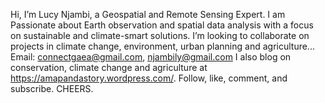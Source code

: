 Hi, I’m Lucy Njambi, a Geospatial and Remote Sensing Expert.
I am Passionate about Earth observation and  spatial data analysis with a focus on sustainable and climate-smart solutions.
I’m looking to collaborate on projects in climate change, environment, urban planning and agriculture...
Email: connectgaea@gmail.com, njambily@gmail.com
I also blog on conservation, climate change and agriculture at https://amapandastory.wordpress.com/. Follow, like, comment, and subscribe.
CHEERS.

<!---
lucykim-ConnectGaea/lucykim-ConnectGaea is a ✨ special ✨ repository because its `README.md` (this file) appears on your GitHub profile.
You can click the Preview link to take a look at your changes.
--->
